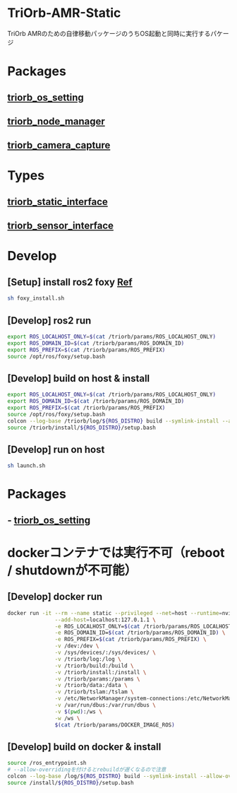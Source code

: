 # TriOrb-AMR-Static
TriOrb AMRのための自律移動パッケージのうちOS起動と同時に実行するパケージ

# Packages
## [triorb_os_setting](./triorb_os_setting/README.md)
## [triorb_node_manager](./triorb_node_manager/README.md)
## [triorb_camera_capture](./triorb_camera_capture/README.md)

# Types
## [triorb_static_interface](./TriOrb-ROS2-Types/triorb_static_interface/README.md)
## [triorb_sensor_interface](./TriOrb-ROS2-Types/triorb_sensor_interface/README.md)

# Develop
## [Setup] install ros2 foxy [Ref](https://docs.ros.org/en/foxy/Installation/Ubuntu-Install-Debians.html)
```bash
sh foxy_install.sh
```

## [Develop] ros2 run
```bash
export ROS_LOCALHOST_ONLY=$(cat /triorb/params/ROS_LOCALHOST_ONLY)
export ROS_DOMAIN_ID=$(cat /triorb/params/ROS_DOMAIN_ID)
export ROS_PREFIX=$(cat /triorb/params/ROS_PREFIX)
source /opt/ros/foxy/setup.bash
```

## [Develop] build on host & install
```bash
export ROS_LOCALHOST_ONLY=$(cat /triorb/params/ROS_LOCALHOST_ONLY)
export ROS_DOMAIN_ID=$(cat /triorb/params/ROS_DOMAIN_ID)
export ROS_PREFIX=$(cat /triorb/params/ROS_PREFIX)
source /opt/ros/foxy/setup.bash
colcon --log-base /triorb/log/${ROS_DISTRO} build --symlink-install --allow-overriding triorb_static_interface --build-base /triorb/build/${ROS_DISTRO} --install-base /triorb/install/${ROS_DISTRO}
source /triorb/install/${ROS_DISTRO}/setup.bash
```

## [Develop] run on host
```bash
sh launch.sh
```

# Packages
## - [triorb_os_setting](./triorb_os_setting/README.md)


# dockerコンテナでは実行不可（reboot / shutdownが不可能）
## [Develop] docker run
```bash
docker run -it --rm --name static --privileged --net=host --runtime=nvidia --gpus all \
               --add-host=localhost:127.0.1.1 \
               -e ROS_LOCALHOST_ONLY=$(cat /triorb/params/ROS_LOCALHOST_ONLY) \
               -e ROS_DOMAIN_ID=$(cat /triorb/params/ROS_DOMAIN_ID) \
               -e ROS_PREFIX=$(cat /triorb/params/ROS_PREFIX) \
               -v /dev:/dev \
               -v /sys/devices/:/sys/devices/ \
               -v /triorb/log:/log \
               -v /triorb/build:/build \
               -v /triorb/install:/install \
               -v /triorb/params:/params \
               -v /triorb/data:/data \
               -v /triorb/tslam:/tslam \
               -v /etc/NetworkManager/system-connections:/etc/NetworkManager/system-connections \
               -v /var/run/dbus:/var/run/dbus \
               -v $(pwd):/ws \
               -w /ws \
               $(cat /triorb/params/DOCKER_IMAGE_ROS)
```

## [Develop] build on docker & install
```bash
source /ros_entrypoint.sh
# --allow-overridingを付けるとrebuildが遅くなるので注意
colcon --log-base /log/${ROS_DISTRO} build --symlink-install --allow-overriding triorb_static_interface --build-base /build/${ROS_DISTRO} --install-base /install/${ROS_DISTRO}
source /install/${ROS_DISTRO}/setup.bash
```
